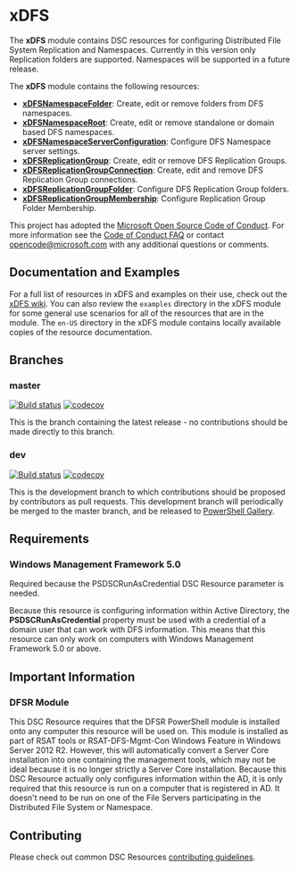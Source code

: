 # xDFS

The **xDFS** module contains DSC resources for configuring Distributed File
System Replication and Namespaces. Currently in this version only Replication
folders are supported. Namespaces will be supported in a future release.

The **xDFS** module contains the following resources:

- **[xDFSNamespaceFolder](https://github.com/PowerShell/xDFS/wiki/xDFSNamespaceFolder)**:
  Create, edit or remove folders from DFS namespaces.
- **[xDFSNamespaceRoot](https://github.com/PowerShell/xDFS/wiki/xDFSNamespaceRoot)**:
  Create, edit or remove standalone or domain based DFS namespaces.
- **[xDFSNamespaceServerConfiguration](https://github.com/PowerShell/xDFS/wiki/xDFSNamespaceServerConfiguration)**:
  Configure DFS Namespace server settings.
- **[xDFSReplicationGroup](https://github.com/PowerShell/xDFS/wiki/xDFSReplicationGroup)**:
  Create, edit or remove DFS Replication Groups.
- **[xDFSReplicationGroupConnection](https://github.com/PowerShell/xDFS/wiki/xDFSReplicationGroupConnection)**:
  Create, edit and remove DFS Replication Group connections.
- **[xDFSReplicationGroupFolder](https://github.com/PowerShell/xDFS/wiki/xDFSReplicationGroupFolder)**:
  Configure DFS Replication Group folders.
- **[xDFSReplicationGroupMembership](https://github.com/PowerShell/xDFS/wiki/xDFSReplicationGroupMembership)**:
  Configure Replication Group Folder Membership.

This project has adopted the [Microsoft Open Source Code of Conduct](https://opensource.microsoft.com/codeofconduct/).
For more information see the [Code of Conduct FAQ](https://opensource.microsoft.com/codeofconduct/faq/)
or contact [opencode@microsoft.com](mailto:opencode@microsoft.com) with any
additional questions or comments.

## Documentation and Examples

For a full list of resources in xDFS and examples on their use, check out
the [xDFS wiki](https://github.com/PowerShell/xDFS/wiki).
You can also review the `examples` directory in the xDFS module for some
general use scenarios for all of the resources that are in the module. The `en-US`
directory in the xDFS module contains locally available copies of the
resource documentation.

## Branches

### master

[![Build status](https://ci.appveyor.com/api/projects/status/5hkcpe757hhe4583/branch/master?svg=true)](https://ci.appveyor.com/project/PowerShell/xDFS/branch/master)
[![codecov](https://codecov.io/gh/PowerShell/xDFS/branch/master/graph/badge.svg)](https://codecov.io/gh/PowerShell/xDFS/branch/master)

This is the branch containing the latest release - no contributions should be made
directly to this branch.

### dev

[![Build status](https://ci.appveyor.com/api/projects/status/5hkcpe757hhe4583/branch/dev?svg=true)](https://ci.appveyor.com/project/PowerShell/xDFS/branch/dev)
[![codecov](https://codecov.io/gh/PowerShell/xDFS/branch/dev/graph/badge.svg)](https://codecov.io/gh/PowerShell/xDFS/branch/dev)

This is the development branch to which contributions should be proposed by contributors
as pull requests. This development branch will periodically be merged to the master
branch, and be released to [PowerShell Gallery](https://www.powershellgallery.com/).

## Requirements

### Windows Management Framework 5.0

Required because the PSDSCRunAsCredential DSC Resource parameter is needed.

Because this resource is configuring information within Active Directory, the
**PSDSCRunAsCredential** property must be used with a credential of a domain
user that can work with DFS information.
This means that this resource can only work on computers with Windows
Management Framework 5.0 or above.

## Important Information

### DFSR Module

This DSC Resource requires that the DFSR PowerShell module is installed onto
any computer this resource will be used on. This module is installed as part of
RSAT tools or RSAT-DFS-Mgmt-Con Windows Feature in Windows Server 2012 R2.
However, this will automatically convert a Server Core installation into one
containing the management tools, which may not be ideal because it is no longer
strictly a Server Core installation.
Because this DSC Resource actually only configures information within the AD,
it is only required that this resource is run on a computer that is registered
in AD. It doesn't need to be run on one of the File Servers participating
in the Distributed File System or Namespace.

## Contributing

Please check out common DSC Resources [contributing guidelines](https://github.com/PowerShell/DscResource.Kit/blob/master/CONTRIBUTING.md).

